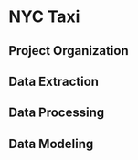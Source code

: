 NYC Taxi
==============================

## Project Organization
    

## Data Extraction



## Data Processing



## Data Modeling

